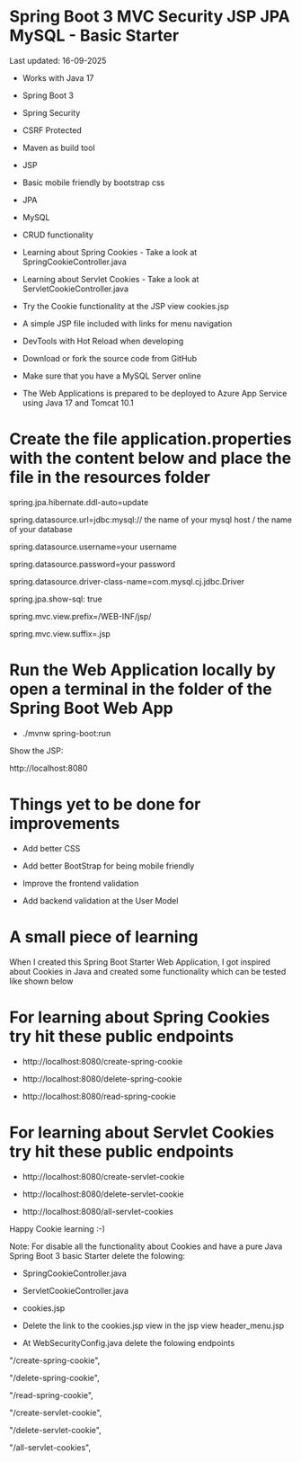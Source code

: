   # Spring Boot 3 MVC Security JSP JPA MySQL - Basic Starter

Last updated: 16-09-2025

- Works with Java 17

- Spring Boot 3

- Spring Security

- CSRF Protected

- Maven as build tool

- JSP

- Basic mobile friendly by bootstrap css

- JPA

- MySQL

- CRUD functionality

- Learning about Spring Cookies - Take a look at SpringCookieController.java

- Learning about Servlet Cookies - Take a look at ServletCookieController.java

- Try the Cookie functionality at the JSP view cookies.jsp

- A simple JSP file included with links for menu navigation

- DevTools with Hot Reload when developing 

- Download or fork the source code from GitHub

- Make sure that you have a MySQL Server online

- The Web Applications is prepared to be deployed to Azure App Service using Java 17 and Tomcat 10.1

# Create the file application.properties with the content below and place the file in the resources folder

spring.jpa.hibernate.ddl-auto=update

spring.datasource.url=jdbc:mysql:// the name of your mysql host / the name of your database

spring.datasource.username=your username 

spring.datasource.password=your password

spring.datasource.driver-class-name=com.mysql.cj.jdbc.Driver

spring.jpa.show-sql: true

spring.mvc.view.prefix=/WEB-INF/jsp/

spring.mvc.view.suffix=.jsp

# Run the Web Application locally by open a terminal in the folder of the Spring Boot Web App

- ./mvnw spring-boot:run 

Show the JSP:

http://localhost:8080

# Things yet to be done for improvements

- Add better CSS

- Add better BootStrap for being mobile friendly

- Improve the frontend validation

- Add backend validation at the User Model

# A small piece of learning

When I created this Spring Boot Starter Web Application, I got inspired about Cookies in Java
and created some functionality which can be tested like shown below

# For learning about Spring Cookies try hit these public endpoints
 
- http://localhost:8080/create-spring-cookie

- http://localhost:8080/delete-spring-cookie

- http://localhost:8080/read-spring-cookie


# For learning about Servlet Cookies try hit these public endpoints

- http://localhost:8080/create-servlet-cookie

- http://localhost:8080/delete-servlet-cookie

- http://localhost:8080/all-servlet-cookies

Happy Cookie learning :-)

Note: For disable all the functionality about Cookies and have a pure Java Spring Boot 3 basic Starter delete the folowing:

- SpringCookieController.java

- ServletCookieController.java

- cookies.jsp

- Delete the link to the cookies.jsp view in the jsp view header_menu.jsp

- At WebSecurityConfig.java delete the folowing endpoints

"/create-spring-cookie",

"/delete-spring-cookie",

"/read-spring-cookie",

"/create-servlet-cookie",

"/delete-servlet-cookie",

"/all-servlet-cookies",



